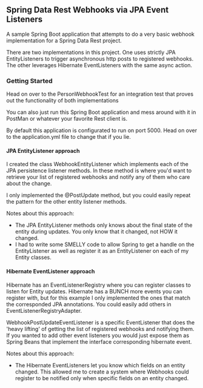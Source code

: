 ## Spring Data Rest Webhooks via JPA Event Listeners

A sample Spring Boot application that attempts to
do a very basic webhook implementation for a Spring Data Rest project.

There are two implementations in this project. One uses strictly JPA
EntityListeners to trigger asynchronous http posts to registered webhooks.
The other leverages Hibernate EventListeners with the same async action.

### Getting Started
Head on over to the PersonWebhookTest for an integration test that proves out the
functionality of both implementations

You can also just run this Spring Boot application and mess around with it in PostMan
or whatever your favorite Rest client is.

By default this application is configurated to run on port 5000. Head on over to
the application.yml file to change that if you lie.


#### JPA EntityListener approach

I created the class WebhookEntityListener which implements
each of the JPA persistence listener methods. In these method is where
you'd want to retrieve your list of registered webhooks and notify any
of them who care about the change.

I only implemented the @PostUpdate method, but you could easily repeat the pattern
for the other entity listener methods.

Notes about this approach:
* The JPA EntityListener methods only knows about the
final state of the entity during updates. You only know that it changed,
not HOW it changed.
* I had to write some SMELLY code to allow Spring to get a handle on the EntityListener
as well as register it as an EntityListener on each of my Entity classes.

#### Hibernate EventListener approach

Hibernate has an EventListenerRegistry where you can register
classes to listen for Entity updates. Hibernate has a BUNCH more events you can register
with, but for this example I only implemented the ones that match the corresponded JPA
annotations. You could easily add others in EventListenerRegistryAdapter.

WebhookPostUpdateEventListener is a specific EventListener that does the 'heavy lifting'
of getting the list of registered webhooks and notifying them. If you wanted to add other
event listeners you would just expose them as Spring Beans that implement the interface
corresponding hibernate event.

Notes about this approach:
* The Hibernate EventListeners let you know which fields on an entity changed. This
allowed me to create a system where Webhooks could register to be notified only
when specific fields on an entity changed.
